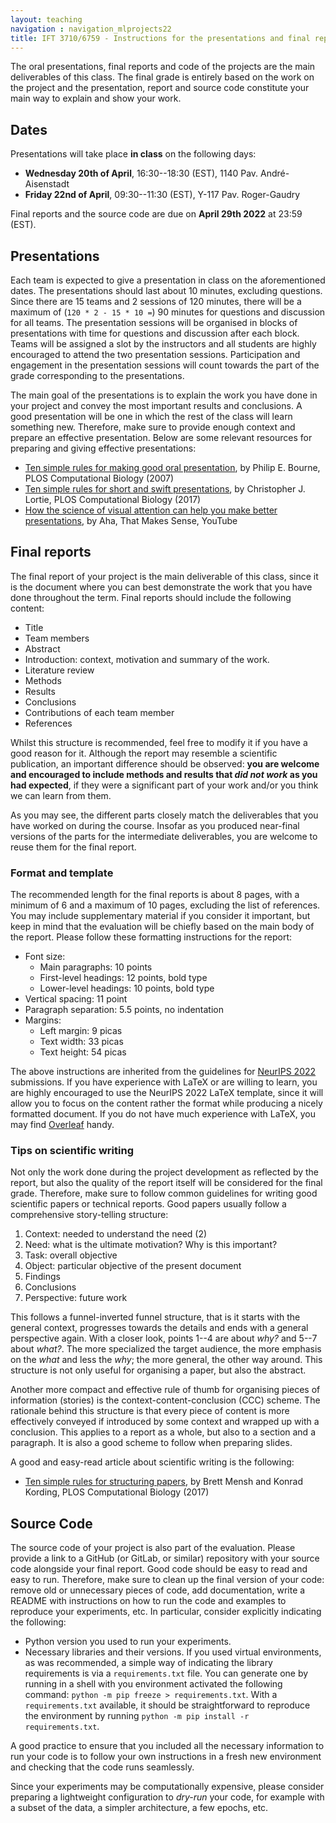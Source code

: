 ```yaml
---
layout: teaching
navigation : navigation_mlprojects22
title: IFT 3710/6759 - Instructions for the presentations and final report
---
```


The oral presentations, final reports and code of the projects are the main deliverables of this class. The final grade is entirely based on the work on the project and the presentation, report and source code constitute your main way to explain and show your work.

## Dates

Presentations will take place **in class** on the following days:

* **Wednesday 20th of April**, 16:30--18:30 (EST), 1140 Pav. André-Aisenstadt
* **Friday 22nd of April**, 09:30--11:30 (EST), Y-117 Pav. Roger-Gaudry

Final reports and the source code are due on **April 29th 2022** at 23:59 (EST).

## Presentations

Each team is expected to give a presentation in class on the aforementioned dates. The presentations should last about 10 minutes, excluding questions. Since there are 15 teams and 2 sessions of 120 minutes, there will be a maximum of (`120 * 2 - 15 * 10 =`) 90 minutes for questions and discussion for all teams. The presentation sessions will be organised in blocks of presentations with time for questions and discussion after each block. Teams will be assigned a slot by the instructors and all students are highly encouraged to attend the two presentation sessions. Participation and engagement in the presentation sessions will count towards the part of the grade corresponding to the presentations.

The main goal of the presentations is to explain the work you have done in your project and convey the most important results and conclusions. A good presentation will be one in which the rest of the class will learn something new. Therefore, make sure to provide enough context and prepare an effective presentation. Below are some relevant resources for preparing and giving effective presentations:

* [Ten simple rules for making good oral presentation](https://journals.plos.org/ploscompbiol/article/file?id=10.1371/journal.pcbi.0030077&type=printable), by Philip E. Bourne, PLOS Computational Biology (2007)
* [Ten simple rules for short and swift presentations](https://journals.plos.org/ploscompbiol/article/file?id=10.1371/journal.pcbi.1005373&type=printable), by Christopher J. Lortie, PLOS Computational Biology (2017)
* [How the science of visual attention can help you make better presentations](https://www.youtube.com/watch?v=gOnSTEFJmoU), by  Aha, That Makes Sense, YouTube

## Final reports

The final report of your project is the main deliverable of this class, since it is the document where you can best demonstrate the work that you have done throughout the term. Final reports should include the following content:

* Title
* Team members
* Abstract
* Introduction: context, motivation and summary of the work.
* Literature review
* Methods
* Results
* Conclusions
* Contributions of each team member
* References

Whilst this structure is recommended, feel free to modify it if you have a good reason for it. Although the report may resemble a scientific publication, an important difference should be observed: **you are welcome and encouraged to include methods and results that _did not work_ as you had expected**, if they were a significant part of your work and/or you think we can learn from them. 

As you may see, the different parts closely match the deliverables that you have worked on during the course. Insofar as you produced near-final versions of the parts for the intermediate deliverables, you are welcome to reuse them for the final report.

### Format and template

The recommended length for the final reports is about 8 pages, with a minimum of 6 and a maximum of 10 pages, excluding the list of references. You may include supplementary material if you consider it important, but keep in mind that the evaluation will be chiefly based on the main body of the report. Please follow these formatting instructions for the report:

* Font size:
    * Main paragraphs: 10 points
    * First-level headings: 12 points, bold type
    * Lower-level headings: 10 points, bold type
* Vertical spacing: 11 point
* Paragraph separation: 5.5 points, no indentation
* Margins:
    * Left margin: 9 picas
    * Text width: 33 picas
    * Text height: 54 picas

The above instructions are inherited from the guidelines for [NeurIPS 2022](https://neurips.cc/Conferences/2022/PaperInformation/StyleFiles) submissions. If you have experience with LaTeX or are willing to learn, you are highly encouraged to use the NeurIPS 2022 LaTeX template, since it will allow you to focus on the content rather the format while producing a nicely formatted document. If you do not have much experience with LaTeX, you may find [Overleaf](https://www.overleaf.com/) handy.

### Tips on scientific writing

Not only the work done during the project development as reflected by the report, but also the quality of the report itself will be considered for the final grade. Therefore, make sure to follow common guidelines for writing good scientific papers or technical reports. Good papers usually follow a comprehensive story-telling structure:

1. Context: needed to understand the need (2)
2. Need: what is the ultimate motivation? Why is this important?
3. Task: overall objective
4. Object: particular objective of the present document
5. Findings
6. Conclusions
7. Perspective: future work

This follows a funnel-inverted funnel structure, that is it starts with the general context, progresses towards the details and ends with a general perspective again. With a closer look, points 1--4 are about _why?_ and 5--7 about _what?_. The more specialized the target audience, the more emphasis on the _what_ and less the _why_; the more general, the other way around. This structure is not only useful for organising a paper, but also the abstract.

Another more compact and effective rule of thumb for organising pieces of information (stories) is the context-content-conclusion (CCC) scheme. The rationale behind this structure is that every piece of content is more effectively conveyed if introduced by some context and wrapped up with a conclusion. This applies to a report as a whole, but also to a section and a paragraph. It is also a good scheme to follow when preparing slides.

A good and easy-read article about scientific writing is the following:

* [Ten simple rules for structuring papers](https://journals.plos.org/ploscompbiol/article/file?id=10.1371/journal.pcbi.1005619&type=printable), by Brett Mensh and Konrad Kording, PLOS Computational Biology (2017)

## Source Code

The source code of your project is also part of the evaluation. Please provide a link to a GitHub (or GitLab, or similar) repository with your source code alongside your final report. Good code should be easy to read and easy to run. Therefore, make sure to clean up the final version of your code: remove old or unnecessary pieces of code, add documentation, write a README with instructions on how to run the code and examples to reproduce your experiments, etc. In particular, consider explicitly indicating the following:

* Python version you used to run your experiments.
* Necessary libraries and their versions. If you used virtual environments, as was recommended, a simple way of indicating the library requirements is via a `requirements.txt` file. You can generate one by running in a shell with you environment activated the following command: `python -m pip freeze > requirements.txt`. With a `requirements.txt` available, it should be straightforward to reproduce the environment by running `python -m pip install -r requirements.txt`.

A good practice to ensure that you included all the necessary information to run your code is to follow your own instructions in a fresh new environment and checking that the code runs seamlessly.

Since your experiments may be computationally expensive, please consider preparing a lightweight configuration to _dry-run_ your code, for example with a subset of the data, a simpler architecture, a few epochs, etc.

